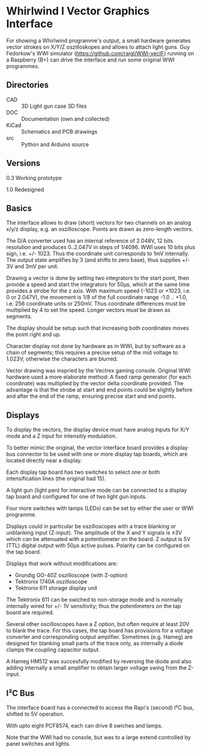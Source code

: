 # Whirlwind I Vector Graphics Interface

For showing a Whirlwind programme's output, a small hardware
generates vector strokes on X/Y/Z oszilloskopes
and allows to attach light guns.
Guy Fedorkow's WWI simulator (https://github.com/raigl/WWI-vecIF) running on a Raspberry (B+) 
can drive the interface and run some original WWI programmes.


## Directories

<dl>
<dt> CAD   <dd> 3D Light gun case 3D files 
<dt> DOC   <dd> Documentation (own and collected)  
<dt> KiCad <dd> Schematics and PCB drawings
<dt> src   <dd> Python and Arduino source
</dl>

## Versions

0.3     Working prototype

1.0     Redesigned


## Basics

The interface allows to draw (short) vectors for two channels
on an analog x/y/z display, e.g. an oszilloscope.
Points are drawn as zero-length vectors.

The D/A converter used has an internal reference of 2.048V, 12 bits
resolution and produces 0..2.047V in steps of 1/4096. 
WWI uses 10 bits plus sign, i.e. +/- 1023.
Thus the coordinate unit corresponds to 1mV internally.
The output state amplifies by 3 (and shifts to zero base), 
thus supplies +/- 3V and 3mV per unit. 

Drawing a vector is done by setting two integrators to the start point,
then provide a speed and start the integrators for 50µs,
which at the same time provides a strobe for the z axis.
With maximum speed (-1023 or +1023, i.e. 0 or 2.047V), the movement is 1/8 of the full coordinate range -1.0 .. +1.0,
i.e. 256 coordinate units or 250mV. 
Thus coordinate differences must be multiplied by 4 to set the speed. 
Longer vectors must be drawn as segments.

The display should be setup such that increasing both coordinates
moves the point right and up.

Character display not done by hardware as in WWI,
but by software as a chain of segments;
this requires a precise setup of the mid voltage
to 1.023V; otherwise the characters are blurred.

Vector drawing was inspried by the Vectrex gaming console.
Original WWI hardware used a more elaborate method:
A fixed ramp generator (for each coordinate) was multiplied by
the vector delta coordinate provided. 
The advantage is that the strobe at start and end points could be
slightly before and after the end of the ramp, ensuring
precise start and end points.


## Displays
 
To display the vectors, the display device must have analog inputs for X/Y mode
and a Z input for intensitiy modulation.

To better mimic the original, the vector interface board provides
a display bus connector to be used with one or more display tap boards,
which are located directly near a display.

Each display tap board has two switches to select one or both intensification
lines (the original had 15). 

A light gun (light pen) for interactive mode can be connected to a display tap board
and configured for one of two light gun inputs.

Four more switches with lamps (LEDs) can be set by either the user or WWI 
programme.

Displays could in particular be oszilloscopes with a trace blanking
or unblanking input (Z-input).
The amplitude of the X and Y signals is &plusmn;3V which can be attenuated
with a potentiometer on the board.
Z output is 5V (TTL) digital output with 50µs active pulses.
Polarity can be configured on the tap board.

Displays that work without modifications are:
- Grundig GO-40Z oszilloscope (with Z-option)
- Tektronix 1740A oszilloscope 
- Tektronix 611 storage display unit

The Tektronix 611 can be swiched to non-storage mode and is normally 
internally wired for +/- 1V sensitivity; 
thus the potentimeters on the tap board are required.

Several other oscilloscopes have a Z option, but often require
at least 20V to blank the trace.
For this cases, the tap board has provisions for a voltage converter
and corresponding output amplifier.
Sometimes (e.g. Hameg) are designed for blanking small parts of the trace
only, as internally a diode clamps the coupling capacitor output.

A Hameg HM512 was succesfully modified by reversing the diode and also
adding internally a small amplifier to obtain larger voltage swing
from the Z-input. 

## I²C Bus

The interface board has a connected to access the Rapi's (second) I²C bus,
shifted to 5V operation.

With upto eight PCF8574, each can drive 8 swiches and lamps.

Note that the WWI had no console, but was to a large extend controlled
by panel switches and lights.
  


 

